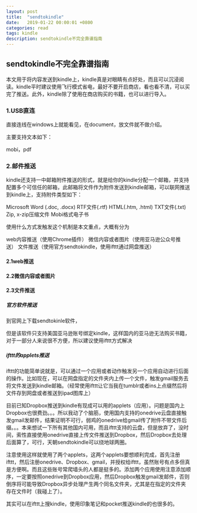 ```yaml
---
layout: post
title:  "sendtokindle"
date:   2019-01-22 00:00:01 +0800
categories: read
tags: kindle
description: sendtokindle不完全靠谱指南
---
```

## sendtokindle不完全靠谱指南

本文用于将内容发送到kindle上，kindle真是对眼睛有点好处，而且可以沉浸阅读。kindle平时建议使用飞行模式省电，最好不要开启商店，看也看不清，可以买完了推送。此外，kindle除了使用在商店购买的书籍，也可以进行导入。

### 1.USB直连

直接连线在windows上就能看见，在document，放文件就不做介绍。

主要支持文本如下：

  mobi，pdf

### 2.邮件推送

kindle还支持一中邮箱附件推送的形式，就是给你的kindle分配一个邮箱，并支持配置多个可信任的邮箱，此邮箱将文件作为附件发送到kindle邮箱，可以联网推送到kindle上，支持附件类型如下：

  Microsoft Word (.doc, .docx)
  RTF文件(.rtf)
  HTML(.htm, .html)
  TXT文件(.txt)
  Zip, x-zip压缩文件
  Mobi格式电子书

使用什么方式发触发这个机制是本文重点，大概有分为

  web内容推送（使用Chrome插件）
  微信内容或者图片（使用亚马逊公众号推送）
  文件推送（使用官方sendtokindle，使用ifttt通过网盘推送）

#### 2.1web推送

#### 2.2微信内容或者图片

#### 2.3文件推送

##### 官方软件推送

到官网上下载sendtokinle软件，

但是该软件只支持美国亚马逊账号绑定kindle，这样国内的亚马逊无法购买书籍，对于一部分人来说很不方便，所以建议使用ifttt方式解决

##### ifttt的applets推送

ifttt的功能简单说就是，可以通过一个应用或者动作触发另一个应用自动进行后面的操作。比如现在，可以在网盘指定的文件夹内上传一个文件，触发gmail服务去将文件发送到kindle邮箱。（经常使用ifttt让它当我在tumblr或者ins上点缀然后将文件存到网盘或者推送到ipad图库上）

目前已知Dropbox推送到kindle有现成可以用的applets（应用）。问题是国内上Dropbox也很费劲。。。所以我动了个脑筋，使用国内支持的onedrive云盘直接触发gmail发邮件，结果证明不可行，弱鸡的onedrive给gmail传了附件不带文件后缀。。。本来想试一下所有其他国内可用，而且ifttt支持的云盘，但是放弃了，没时间，索性直接使用onedrive直接上传文件推送到Dropbox，然后Dropbox去处理后面算了，可行，天朝sendtokindle可以绕地球两圈。

注意使用这样就使用了两个applets，这两个applets要想顺利完成，首先注册ifttt，然后注册onedrive、Dropbox、gmail，并授权给ifttt，虽然账号有点多但真是方便啊。而且这些账号常爬墙头的人都是挺多的。添加两个应用使用注意添加顺序，一定要按照onedrive到Dropbox应用，然后Dropbox触发gmail发邮件，否则倒序将可能导致Dropbox异步处理产生两个同名文件夹，尤其是在指定的文件夹存在文件时（我碰上了）。

其实可以在ifttt上搜kindle，使用印象笔记和pocket推送kindle的也很多的。
